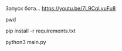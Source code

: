 Запуск бота... https://youtu.be/7L9CqLyuFu8   




pwd

pip install -r requirements.txt

python3 main.py
